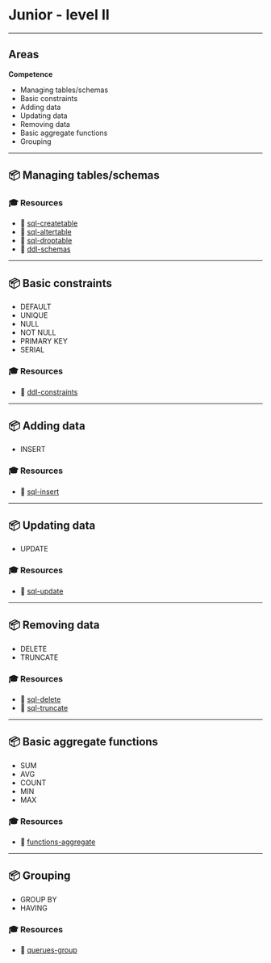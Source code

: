# Junior - level II

---

## Areas

**Competence**

- Managing tables/schemas
- Basic constraints
- Adding data
- Updating data
- Removing data
- Basic aggregate functions
- Grouping

---

## 📦 Managing tables/schemas

### 🎓 Resources
- 📗 [sql-createtable](https://www.postgresql.org/docs/11/static/sql-createtable.html)
- 📗 [sql-altertable](https://www.postgresql.org/docs/11/static/sql-altertable.html)
- 📗 [sql-droptable](https://www.postgresql.org/docs/11/static/sql-droptable.html)
- 📗 [ddl-schemas](https://www.postgresql.org/docs/11/static/ddl-schemas.html)

---

## 📦 Basic constraints

- DEFAULT
- UNIQUE
- NULL
- NOT NULL
- PRIMARY KEY
- SERIAL
### 🎓 Resources
- 📗 [ddl-constraints](https://www.postgresql.org/docs/11/static/ddl-constraints.html)

---

## 📦 Adding data

- INSERT

### 🎓 Resources

- 📗 [sql-insert](https://www.postgresql.org/docs/11/static/sql-insert.html)

---

## 📦 Updating data

- UPDATE

### 🎓 Resources

- 📗 [sql-update](https://www.postgresql.org/docs/11/static/sql-update.html)

---

## 📦 Removing data

- DELETE
- TRUNCATE

### 🎓 Resources

- 📗 [sql-delete](https://www.postgresql.org/docs/11/static/sql-delete.html)
- 📗 [sql-truncate](https://www.postgresql.org/docs/11/sql-truncate.html)

---

## 📦 Basic aggregate functions

- SUM
- AVG
- COUNT
- MIN
- MAX

### 🎓 Resources

- 📗 [functions-aggregate](https://www.postgresql.org/docs/11/static/functions-aggregate.html)

---

## 📦 Grouping

- GROUP BY
- HAVING

### 🎓 Resources
- 📗 [querues-group](https://www.postgresql.org/docs/11/static/queries-table-expressions.html#QUERIES-GROUP)
